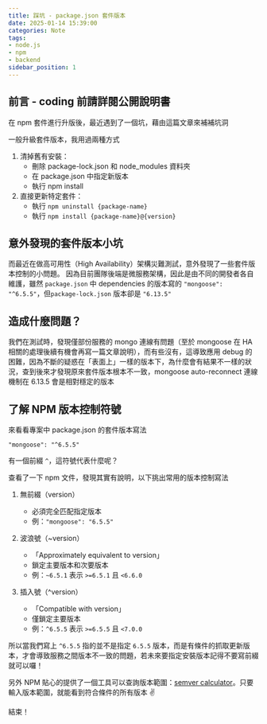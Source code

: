 ```yaml
---
title: 踩坑 - package.json 套件版本
date: 2025-01-14 15:39:00
categories: Note
tags:
- node.js
- npm
- backend
sidebar_position: 1
---
```


## 前言 - coding 前請詳閱公開說明書

在 npm 套件進行升版後，最近遇到了一個坑，藉由這篇文章來補補坑洞

一般升級套件版本，我用過兩種方式
1. 清掉舊有安裝：
    * 刪除 package-lock.json 和 node_modules 資料夾
    * 在 package.json 中指定新版本
    * 執行 npm install
2. 直接更新特定套件：
   * 執行 `npm uninstall {package-name}`
   * 執行 `npm install {package-name}@{version}`

## 意外發現的套件版本小坑

而最近在做高可用性（High Availability）架構災難測試，意外發現了一些套件版本控制的小問題。
因為目前團隊後端是微服務架構，因此是由不同的開發者各自維護，雖然 `package.json` 中 dependencies 的版本寫的 `"mongoose": "^6.5.5"`，但`package-lock.json` 版本卻是 `"6.13.5"`

## 造成什麼問題？

我們在測試時，發現僅部份服務的 mongo 連線有問題（至於 mongoose 在 HA 相關的處理後續有機會再寫一篇文章說明），而有些沒有，這導致應用 debug 的困難，因為不斷的疑惑在「表面上」一樣的版本下，為什麼會有結果不一樣的狀況，查到後來才發現原來套件版本根本不一致，mongoose auto-reconnect 連線機制在 6.13.5 會是相對穩定的版本

## 了解 NPM 版本控制符號

來看看專案中 package.json 的套件版本寫法
```javascript!
"mongoose": "^6.5.5"
```
有一個前綴 `^`，這符號代表什麼呢？

查看了一下 npm 文件，發現其實有說明，以下挑出常用的版本控制寫法

1. 無前綴（version）
    * 必須完全匹配指定版本
    * 例：`"mongoose": "6.5.5"`

2. 波浪號（~version）
    * 「Approximately equivalent to version」
    * 鎖定主要版本和次要版本
    * 例：`~6.5.1` 表示 `>=6.5.1` 且 `<6.6.0`

3. 插入號（^version）
   * 「Compatible with version」
   * 僅鎖定主要版本
   * 例：`^6.5.5` 表示 `>=6.5.5` 且 `<7.0.0`


所以當我們寫上 `^6.5.5` 指的並不是指定 `6.5.5` 版本，而是有條件的抓取更新版本，才會導致服務之間版本不一致的問題，若未來要指定安裝版本記得不要寫前綴就可以囉！


另外 NPM 貼心的提供了一個工具可以查詢版本範圍：[semver calculator](https://semver.npmjs.com/)。只要輸入版本範圍，就能看到符合條件的所有版本 ✌️

結束！
